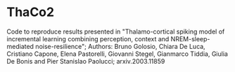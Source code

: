 # ThaCo2

Code to reproduce results presented in "Thalamo-cortical spiking model of incremental learning combining perception, context and NREM-sleep-mediated noise-resilience";
Authors: Bruno Golosio, Chiara De Luca, Cristiano Capone, Elena Pastorelli, Giovanni Stegel, Gianmarco Tiddia, Giulia De Bonis and Pier Stanislao Paolucci; arxiv.2003.11859
